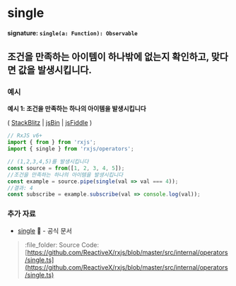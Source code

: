 # single

#### signature: `single(a: Function): Observable`

## 조건을 만족하는 아이템이 하나밖에 없는지 확인하고, 맞다면 값을 발생시킵니다.

### 예시

**예시 1: 조건을 만족하는 하나의 아이템을 발생시킵니다**

\( [StackBlitz](https://stackblitz.com/edit/typescript-qhynlr?file=index.ts&devtoolsheight=100) \| [jsBin](http://jsbin.com/solecibuza/1/edit?js,console) \| [jsFiddle](https://jsfiddle.net/btroncone/26r5y90s/) \)

```javascript
// RxJS v6+
import { from } from 'rxjs';
import { single } from 'rxjs/operators';

// (1,2,3,4,5)를 발생시킵니다
const source = from([1, 2, 3, 4, 5]);
//조건을 만족하는 하나의 아이템을 발생시킵니다
const example = source.pipe(single(val => val === 4));
//결과: 4
const subscribe = example.subscribe(val => console.log(val));
```

### 추가 자료

* [single](https://rxjs.dev/api/operators/single) :newspaper: - 공식 문서

> :file\_folder: Source Code: [https://github.com/ReactiveX/rxjs/blob/master/src/internal/operators/single.ts](https://github.com/ReactiveX/rxjs/blob/master/src/internal/operators/single.ts)

